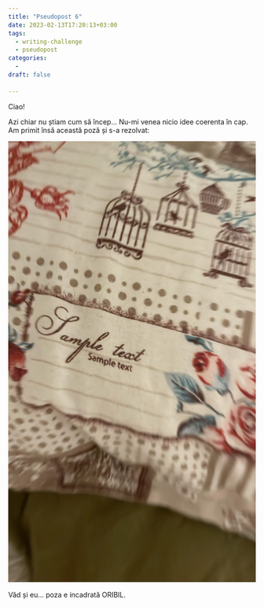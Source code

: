 ```yaml
---
title: "Pseudopost 6"
date: 2023-02-13T17:20:13+03:00
tags:
  - writing-challenge
  - pseudopost
categories:
  -
draft: false

---
```

Ciao!
<!--more-->

Azi chiar nu știam cum să încep... Nu-mi venea nicio idee coerenta în cap. Am primit însă această poză și s-a rezolvat:

![perna](images/perna.jpeg)

Văd și eu... poza e incadrată ORIBIL.
